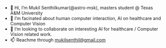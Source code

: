 - 👋 Hi, I’m Mukil Senthilkumar(@astro-msk), masters student @ Texas A&M University
- 👀 I’m facinated about human computer interaction, AI on healthcare and Computer Vision
- 💞️ I’m looking to collaborate on interesting AI for healthcare / Computer Vision related work.
- 📫 Reachme through mukilsenthil@gmail.com
<!---
astro-msk/astro-msk is a ✨ special ✨ repository because its `README.md` (this file) appears on your GitHub profile.
You can click the Preview link to take a look at your changes.
--->
